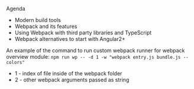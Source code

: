 Agenda
 - Modern build tools
 - Webpack and its features
 - Using Webpack with third party libraries and TypeScript
 - Webpack alternatives to start with Angular2+


An example of the command to run custom webpack runner for webpack overview module:
 `npm run wp -- -d 1 -w "webpack entry.js bundle.js --colors"`

  - 1 - index of file inside of the webpack folder
  - 2 - other webpack arguments passed as string